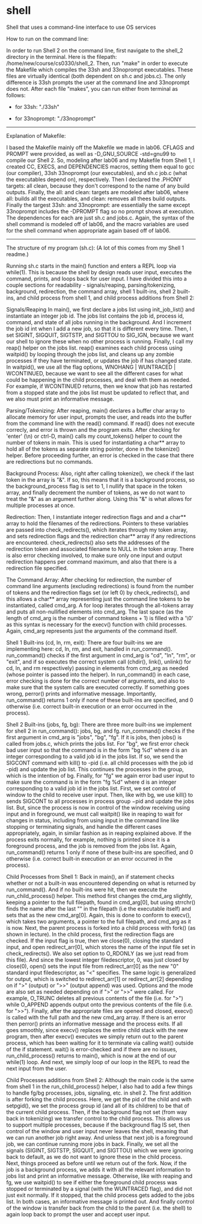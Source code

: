 # shell
Shell that uses a command-line interface to use OS services

How to run on the command line:

In order to run Shell 2 on the command line, first navigate to the shell_2 directory in the
terminal. Here is the filepath: /home/new/course/cs0330/shell_2. Then, run "make" in order to
execute the Makefile which compiles the 33sh and 33noprompt executables. These files are virtually
identical (both dependent on sh.c and jobs.c). The only difference is 33sh prompts the user at the
command line and 33noprompt does not. After each file "makes", you can run either from terminal as
follows:

- for 33sh:          "./33sh"

- for 33noprompt:    "./33noprompt"

---------------------------------------------------------------------------------------------------

Explanation of Makefile:

I based the Makefile mainly off the Makefile we made in lab06. CFLAGS and PROMPT were provided, as
well as -D_GNU_SOURCE -std=gnu99 to compile our Shell 2. So, modeling after lab06 and my Makefile
from Shell 1, I created CC, EXECS, and DEPENDENCIES macros, setting them equal to gcc (our
compiler), 33sh 33noprompt (our executables), and sh.c job.c (what the executables depend on),
respectively. Then I declared the .PHONY targets: all clean, because they don't correspond to the
name of any build outputs. Finally, the all: and clean: targets are modeled after lab06, where all:
builds all the executables, and clean: removes all thees build outputs. Finally the targest 33sh:
and 33noprompt: are essentially the same except 33noprompt includes the -DPROMPT flag so no prompt
shows at execution. The dependences for each are just sh.c and jobs.c. Again, the syntax of the
shell command is modeled off of lab06, and the macro variables are used for the shell command when
appropriate again based off of lab06.

---------------------------------------------------------------------------------------------------

The structure of my program (sh.c):     (A lot of this comes from my Shell 1 readme.)

Running sh.c starts in the main() function and enters a REPL loop via while(1). This is because
the shell by design reads user input, executes the command, prints, and loops back for user input.
I have divided this into a couple sections for readability - signals/reaping, parsing/tokenizing,
background, redirection, the command array, shell 1 built-ins, shell 2 built-ins, and child process
from shell 1, and child process additions from Shell 2:

Signals/Reaping
In main(), we first declare a jobs list using init_job_list() and instantiate an integer job id.
The jobs list contains the job id, process id, command, and state of all jobs running in the
background. And I increment the job id int when I add a new job, so that it is different every
time. Then, I set SIGINT, SIGQUIT, SIGTSTP, and SIGTTOU to SIG_IGN, because we want our shell to
ignore these when no other process is running. Finally, I call my reap() helper on the jobs list.
reap() examines each child process using waitpid() by looping through the jobs list, and cleans
up any zombie processes if they have terminated, or updates the job if has changed state. In
waitpid(), we use all the flag options, WNOHANG | WUNTRACED | WCONTINUED, because we want to see
all the different cases for what could be happening in the child processes, and deal with them as
needed. For example, if WCONTINUED returns, then we know that job has restarted from a stopped
state and the jobs list must be updated to reflect that, and we also must print an informative
message.

Parsing/Tokenizing:
After reaping, main() declares a buffer char array to allocate memory for user input, prompts
the user, and reads into the buffer from the command line with the read() command. If read() does
not execute correcly, and error is thrown and the program exits. After checking for 'enter' (\n) or
ctrl-D, main() calls my count_tokens() helper to count the number of tokens in main. This is used
for instantiating a char** array to hold all of the tokens as separate string pointer, done in the
tokenize() helper. Before proceeding further, an error is checked in the case that there are
redirections but no commands.

Background Process:
Also, right after calling tokenize(), we check if the last token in the array is "&". If so, this
means that it is a background process, so the background_process flag is set to 1, I nullify that
space in the token array, and finally decrement the number of tokens, as we do not want to treat
the "&" as an argument further along. Using this "&" is what allows for multiple processes at once.

Redirection:
Then, I instantiate integer redirection flags and and a char** array to hold the filenames of the
redirections. Pointers to these variables are passed into check_redirects(), which iterates through
my token array, and sets redirection flags and the redirection char** array if any redirections are
encountered. check_redirects() also sets the addresses of the redirection token and associated
filename to NULL in the token array. There is also error checking involved, to make sure only one
input and output redirection happens per command maximum, and also that there is a redirection file
specified.

The Command Array:
After checking for redirection, the number of command line arguments (excluding redirections) is
found from the number of tokens and the redirection flags set (or left 0) by check_redirects(), and
this allows a char** array representing just the command line tokens to be instantiated, called
cmd_arg. A for loop iterates through the all-tokens array and puts all non-nullified elements into
cmd_arg. The last space (as the length of cmd_arg is the number of command tokens + 1) is filled
with a '\0' as this syntax is necessary for the execv() function with child processes. Again,
cmd_arg represents just the arguments of the command itself.

Shell 1 Built-ins (cd, ln, rm, exit):
There are four built-ins we are implementing here: cd, ln, rm, and exit, handled in run_command().
run_command() checks if the first argument in cmd_arg is "cd", "ln", "rm", or "exit", and if
so executes the correct system call (chdir(), link(), unlink() for cd, ln, and rm respectively)
passing in elements from cmd_arg as needed (whose pointer is passed into the helper). In
run_command() in each case, error checking is done for the correct number of arguments, and also
to make sure that the system calls are executed correctly. If something goes wrong, perror() prints
and informative message. Importantly, run_command() returns 1 only if none of these built-ins are
specified, and 0 otherwise (i.e. correct built-in execution or an error occurred in the process).

Shell 2 Built-ins (jobs, fg, bg):
There are three more built-ins we implement for shell 2 in run_command(): jobs, bg, and fg.
run_command() checks if the first argument in cmd_arg is "jobs", "bg", "fg". If it is jobs, then
jobs() is called from jobs.c, which prints the jobs list. For "bg", we first error check bad user
input so that the command is in the form "bg %d" where d is an integer corresponding to a valid
job id in the jobs list. If so, we send the SIGCONT command with kill() to -pid (i.e. all child
processes with the job id -pid) and update the job list. This continues the processes in the group,
which is the intention of bg. Finally, for "fg" we again error bad user input to make sure the
command is in the form "fg %d" where d is an integer corresponding to a valid job id in the jobs
list. First, we set control of window to the child to receive user input. Then, like with bg, we
use kill() to sends SIGCONT to all processes in process group −pid and update the jobs list. But,
since the process is now in control of the window receiving using input and in foreground, we must
call waitpit() like in reaping to wait for changes in status, including from using input in the
command line like stopping or terminating signals, and handle the different cases appropriately,
again, in similar fashion as in reaping explained above. If the process exits normally, for
example, nothing is printed since it is a foreground process, and the job is removed from the jobs
list. Again, run_command() returns 1 only if none of these built-ins are specified, and 0 otherwise
(i.e. correct built-in execution or an error occurred in the process).

Child Processes from Shell 1:
Back in main(), an if statement checks whether or not a built-in was encountered depending on what
is returned by run_command(). And if no built-ins were hit, then we execute the run_child_process()
helper. This method first changes the cmd_arg slightly, keeping a pointer to the full filepath,
found in cmd_arg[0], but using strrchr() finds the name after the last "\" in the filepath (i.e the
executable itself) and sets that as the new cmd_arg[0]. Again, this is done to conform to execv(),
which takes two arguments, a pointer to the full filepath, and cmd_arg as it is now. Next, the
parent process is forked into a child process with fork() (as shown in lecture). In the child
process, first the redirection flags are checked. If the input flag is true, then we close(0),
closing the standard input, and open redirect_arr[0], which stores the name of the input file set
in check_redirects(). We also set option to O_RDONLY (as we just read from this file). And since
the lowest integer filedescriptor, 0, was just closed by close(0), open() sets the input file from
redirect_arr[0] as the new "0" standard input filedescriptor, as "<" specifies. The same logic is
generalized for output, which is switched to redirect_arr[1] or redirect_arr[2] depending on if
">" (output) or ">>" (output append) was used. Options and the mode are also set as needed
depending on if ">" or ">>" were called. For example, O_TRUNC deletes all previous contents of the
file (i.e. for ">") while O_APPEND appends output onto the previous contents of the file (i.e. for
">>"). Finally, after the appropriate files are opened and closed, execv() is called with the full
path and the new cmd_arg array. If there is an error then perror() prints an informative message
and the process exits. If all goes smoothly, since execv() replaces the entire child stack with the
new program, then after execv() executes we simply return out to the parent process, which has been
waiting for it to terminate via calling wait() outside of the if statement. wait() is error-checked
and if there are no issues, run_child_process() returns to main(), which is now at the end of our
while(1) loop. And next, we simply loop of our loop in the REPL to read the next input from the
user.

Child Processes additions from Shell 2:
Although the main code is the same from shell 1 in the run_child_process() helper, I also had to
add a few things to handle fg/bg processes, jobs, signaling, etc. in shell 2. The first addition is
after forking the child process. Here, we get the pid of the child and with setpgid(), we set the
process group id (and all of its children) to be that of the current child process. Then, if the
background flag not set (from way back in tokenizing) we transfer control to the child process.
This allows us to support multiple processes, because if the background flag IS set, then control
of the window and user input never leaves the shell, meaning that we can run another job right
away. And unless that next job is a foreground job, we can continue running more jobs in back.
Finally, we set all the signals (SIGINT, SIGTSTP, SIGQUIT, and SIGTTOU) which we were ignoring back
to default, as we do not want to ignore these in the child process. Next, things proceed as before
until we return out of the fork. Now, if the job is a background process, we adds it with all the
relevant information to jobs list and print an informative message. Otherwise, like with reaping
and fg, we use waitpid() to see if either the foreground child process was stopped or terminated by
a signal (with the WUNTRACED flag), and did not just exit normally. If it stopped, that the child
process gets added to the jobs list. In both cases, an informative message is printed out. And
finally control of the window is transfer back from the child to the parent (i.e. the shell) to
again loop back to prompt the user and accept user input.
